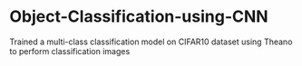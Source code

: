 # Object-Classification-using-CNN
Trained a multi-class classification model on CIFAR10 dataset using Theano to perform classification images
